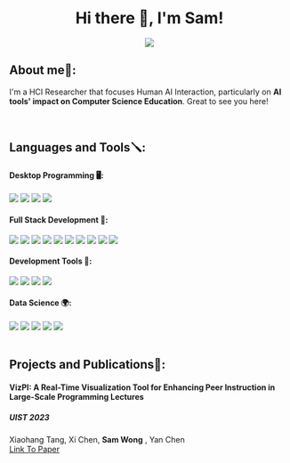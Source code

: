 <h1 align="center">Hi there 👋, I'm Sam!</h1>
<div align="center">
<a href="https://www.linkedin.com/in/sam-wong-34a48a157/"><img align="center" src="https://img.shields.io/badge/-LinkedIn-black.svg?style=for-the-badge&logo=linkedin&colorB=0072b1"></a>
</div>
<h2 align="left">About me🌿:</h2>
<p align="left">I'm a HCI Researcher that focuses Human AI Interaction, particularly on  <b>AI tools' impact on Computer Science Education</b>. Great to see you here!</p> 
<br>

<h2 align="left">Languages and Tools🪛:</h2>

<div>
  <h4 align="left">Desktop Programming 🖥️:</h4>
  <img src="https://img.shields.io/badge/java-%23ED8B00.svg?style=for-the-badge&logo=openjdk&logoColor=white">
  <img src="https://img.shields.io/badge/C-00599C?style=for-the-badge&logo=c&logoColor=white">
  <img src="https://img.shields.io/badge/c++-%2300599C.svg?style=for-the-badge&logo=c%2B%2B&logoColor=white">
  <img src="https://img.shields.io/badge/shell_script-%23121011.svg?style=for-the-badge&logo=gnu-bash&logoColor=white">
</div>

<div>
  <h4 align="left">Full Stack Development 🥞: </h4>
  <img src="https://img.shields.io/badge/html5-%23E34F26.svg?style=for-the-badge&logo=html5&logoColor=white">
  <img src="https://img.shields.io/badge/css3-%231572B6.svg?style=for-the-badge&logo=css3&logoColor=white">
  <img src="https://img.shields.io/badge/javascript-%23323330.svg?style=for-the-badge&logo=javascript&logoColor=%23F7DF1E">
  <img src="https://img.shields.io/badge/bootstrap-%238511FA.svg?style=for-the-badge&logo=bootstrap&logoColor=white">
  <img src="https://img.shields.io/badge/Sass-CC6699?style=for-the-badge&logo=sass&logoColor=white">
  <img src="https://img.shields.io/badge/React-20232A?style=for-the-badge&logo=react&logoColor=61DAFB">
  <img src="https://img.shields.io/badge/MUI-%230081CB.svg?style=for-the-badge&logo=mui&logoColor=white">
   <img src="https://img.shields.io/badge/node.js-6DA55F?style=for-the-badge&logo=node.js&logoColor=white">
    <img src="https://img.shields.io/badge/firebase-%23039BE5.svg?style=for-the-badge&logo=firebase">
     <img src="https://img.shields.io/badge/-jest-%23C21325?style=for-the-badge&logo=jest&logoColor=white">
</div>

<div>
    <h4 align="left">Development Tools 🔨: </h4>
  <img src="https://img.shields.io/badge/git-%23F05033.svg?style=for-the-badge&logo=git&logoColor=white">
  <img src="https://img.shields.io/badge/github-%23121011.svg?style=for-the-badge&logo=github&logoColor=white">
  <img src="https://img.shields.io/badge/VIM-%2311AB00.svg?style=for-the-badge&logo=vim&logoColor=white">
  <img src="https://img.shields.io/badge/Visual%20Studio%20Code-0078d7.svg?style=for-the-badge&logo=visual-studio-code&logoColor=white">

</div>

<div>
    <h4 align="left">Data Science 🌍: </h4>
  <img src="https://img.shields.io/badge/python-3670A0?style=for-the-badge&logo=python&logoColor=ffdd54">
  <img src="https://img.shields.io/badge/numpy-%23013243.svg?style=for-the-badge&logo=numpy&logoColor=white">
  <img src="https://img.shields.io/badge/Matplotlib-%23ffffff.svg?style=for-the-badge&logo=Matplotlib&logoColor=black">
  <img src="https://img.shields.io/badge/pandas-%23150458.svg?style=for-the-badge&logo=pandas&logoColor=white">
  <img src="https://img.shields.io/badge/jupyter-%23FA0F00.svg?style=for-the-badge&logo=jupyter&logoColor=white">

</div>
    
<br>

<h2 align="left">Projects and Publications🔨:</h2>
  <div> 
    <h4>VizPI: A Real-Time Visualization Tool for Enhancing Peer Instruction in Large-Scale Programming Lectures </h4>
    <h5>UIST 2023</h5>
    Xiaohang Tang, Xi Chen, <b>Sam Wong</b> , Yan Chen <br>
    <a href="https://dl.acm.org/doi/10.1145/3586182.3616632"> Link To Paper </a>
  </div>


  

</div>

